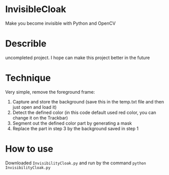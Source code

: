 # InvisibleCloak
Make you become invisible with Python and OpenCV

# Describle
uncompleted project. I hope can make this project better in the future
# Technique
Very simple, remove the foreground frame:
1. Capture and store the background (save this in the temp.txt file and then just open and load it) 
2. Detect the defined color (in this code default used red color, you can change it on the Trackbar)
3. Segment out the defined color part by generating a mask
4. Replace the part in step 3 by the background saved in step 1
# How to use
Downloaded ```InvisibilityCloak.py``` and run by the command ``` python InvisibilityCloak.py ```
